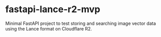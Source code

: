 # fastapi-lance-r2-mvp
Minimal FastAPI project to test storing and searching image vector data using the Lance format on Cloudflare R2.
